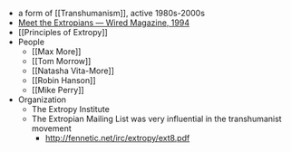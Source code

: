 - a form of [[Transhumanism]], active 1980s-2000s
- [Meet the Extropians — Wired Magazine, 1994](https://www.wired.com/1994/10/extropians/)
- [[Principles of Extropy]]
- People
    - [[Max More]]
    - [[Tom Morrow]]
    - [[Natasha Vita-More]]
    - [[Robin Hanson]]
    - [[Mike Perry]]
- Organization
    - The Extropy Institute
    - The Extropian Mailing List was very influential in the transhumanist movement
        - http://fennetic.net/irc/extropy/ext8.pdf
